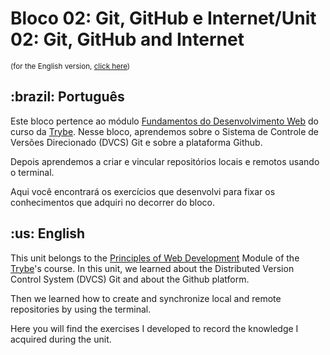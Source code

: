 # Bloco 02: Git, GitHub e Internet/Unit 02: Git, GitHub and Internet
<small>(for the English version, <a href="#en">click here</a>)</small>
<h2>:brazil: Português</h2>
<p>Este bloco pertence ao módulo <a href="https://github.com/raphaelalmeidamartins/trybe_exercicios/tree/main/1_fundamentos-do-desv-web" rel="prev">Fundamentos do Desenvolvimento Web</a> do curso da <a href="https://www.betrybe.com/">Trybe</a>. Nesse bloco, aprendemos sobre o Sistema de Controle de Versões Direcionado (DVCS) Git e sobre a plataforma Github.</p>
<p>Depois aprendemos a criar e vincular repositórios locais e remotos usando o terminal.</p>
<p>Aqui você encontrará os exercícios que desenvolvi para fixar os conhecimentos que adquiri no decorrer do bloco.</p>

<h2 id="en">:us: English</h2>
<p>This unit belongs to the <a href="https://github.com/raphaelalmeidamartins/trybe_exercicios/tree/main/1_fundamentos-do-desv-web">Principles of Web Development</a> Module of the <a href="https://www.betrybe.com/">Trybe</a>'s course. In this unit, we learned about the Distributed Version Control System (DVCS) Git and about the Github platform.</p>
<p>Then we learned how to create and synchronize local and remote repositories by using the terminal.</p>
<p>Here you will find the exercises I developed to record the knowledge I acquired during the unit.</p>
